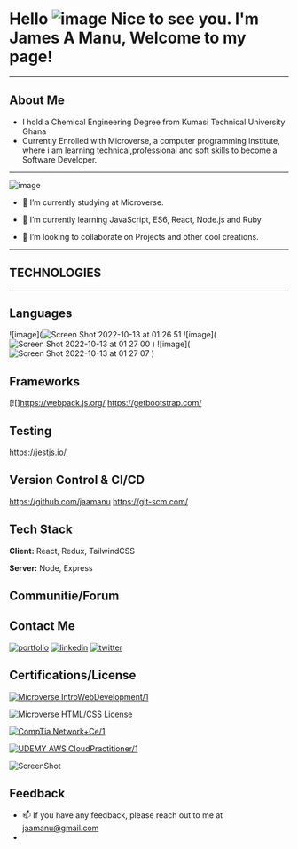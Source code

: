  # Hello ![image](https://hotemoji.com/images/emoji/s/17zcrtbfkj7ms.png) Nice to see you. I'm James A Manu, Welcome to my page!
___________________________________________________________________________________________________________________________________________________

 ## About Me
 
- I hold a Chemical Engineering Degree from Kumasi Technical University Ghana
- Currently Enrolled with Microverse, a computer programming institute, where i am learning technical,professional and soft skills to become a           Software   Developer.

______________________________________________________________________________________________________________________________________________________

![image](https://media4.giphy.com/media/qgQUggAC3Pfv687qPC/giphy.gif?cid=ecf05e47jipdebsck8epkt11e1pa4pfecoagm513zverybt5&rid=giphy.gif&ct=g)


- 🔭 I’m currently studying at Microverse.

- 🌱 I’m currently learning JavaScript, ES6, React, Node.js and Ruby

- 👯 I’m looking to collaborate on Projects and other cool creations.

______________________________________________________________________________________________________________________________________________________
## TECHNOLOGIES 
______________________________________________________________________________________________________________________________________________________

## Languages 
![image](![Screen Shot 2022-10-13 at 01 26 51](https://user-images.githubusercontent.com/98466955/195466050-0fe07f49-0878-4c24-9973-2276687eab64.png)
![image](![Screen Shot 2022-10-13 at 01 27 00](https://user-images.githubusercontent.com/98466955/195466071-6a2482b7-5c68-426b-b4f1-705eca7dcdc3.png)
)
![image](![Screen Shot 2022-10-13 at 01 27 07](https://user-images.githubusercontent.com/98466955/195466084-0d5b1cb9-3c2b-40fb-9f01-babbeb343719.png)
)

## Frameworks

[![]https://webpack.js.org/ https://getbootstrap.com/

## Testing

https://jestjs.io/

## Version Control & CI/CD

https://github.com/jaamanu  https://git-scm.com/

## Tech Stack

**Client:** React, Redux, TailwindCSS

**Server:** Node, Express

## Communitie/Forum




## Contact Me

[![portfolio](https://img.shields.io/badge/my_portfolio-000?style=for-the-badge&logo=ko-fi&logoColor=white)](https://jaamanu.github.io/Project-Portfolio/)
[![linkedin](https://img.shields.io/badge/linkedin-0A66C2?style=for-the-badge&logo=linkedin&logoColor=white)](https://www.linkedin.com/in/jamesasibeymanu)
[![twitter](https://img.shields.io/badge/twitter-1DA1F2?style=for-the-badge&logo=twitter&logoColor=white)](https://twitter.com/JamesAsibeyManu)




## Certifications/License

[![Microverse IntroWebDevelopment/1](https://img.shields.io/badge/IntroWebDevelopment/1-MicroverseCertificate-1.svg)](https://www.credential.net/8a4b8512-445f-49c1-a97e-6f2576c9edb3)

[![Microverse HTML/CSS License](https://img.shields.io/badge/HTML/CSS-MicroverseCertificate-1.svg)](https://www.credential.net/8a4b8512-445f-49c1-a97e-6f2576c9edb3#gs.fftznz)

[![CompTia Network+Ce/1](https://img.shields.io/badge/Network+Ce/1-CompTiaCertification-1.svg)](https://www.credly.com/badges/941bc398-6d68-4886-8226-00c1ba78ec14/linked_in_profile)

[![UDEMY AWS CloudPractitioner/1](https://img.shields.io/badge/CloudPractitioner/1-UDEMY-1.svg)](https://www.udemy.com/certificate/UC-4789aaae-6c97-47eb-94e1-dbe6627d52e1)

![ScreenShot](https://user-images.githubusercontent.com/98466955/195465589-00922b55-04cc-45dc-a660-0f4425453469.png)

## Feedback

- 📫 If you have any feedback, please reach out to me at jaamanu@gmail.com
-

